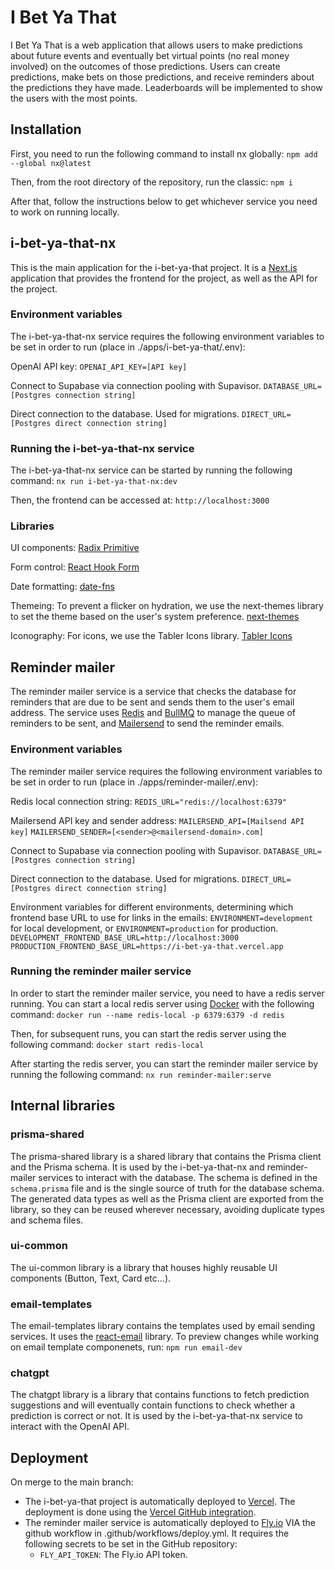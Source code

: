 # I Bet Ya That

I Bet Ya That is a web application that allows users to make predictions about future events and eventually bet virtual points (no real money involved) on the outcomes of those predictions. Users can create predictions, make bets on those predictions, and receive reminders about the predictions they have made. Leaderboards will be implemented to show the users with the most points.

## Installation

First, you need to run the following command to install nx globally:
`npm add --global nx@latest`

Then, from the root directory of the repository, run the classic:
`npm i`

After that, follow the instructions below to get whichever service you need to work on running locally.

## i-bet-ya-that-nx

This is the main application for the i-bet-ya-that project. It is a [Next.js](https://nextjs.org/) application that provides the frontend for the project, as well as the API for the project.

### Environment variables

The i-bet-ya-that-nx service requires the following environment variables to be set in order to run (place in ./apps/i-bet-ya-that/.env):

OpenAI API key:
`OPENAI_API_KEY=[API key]`

Connect to Supabase via connection pooling with Supavisor.
`DATABASE_URL=[Postgres connection string]`

Direct connection to the database. Used for migrations.
`DIRECT_URL=[Postgres direct connection string]`

### Running the i-bet-ya-that-nx service

The i-bet-ya-that-nx service can be started by running the following command:
`nx run i-bet-ya-that-nx:dev`

Then, the frontend can be accessed at:
`http://localhost:3000`

### Libraries

UI components: [Radix Primitive](https://radix-ui.com/primitive/docs/getting-started/introduction)

Form control: [React Hook Form](https://react-hook-form.com/)

Date formatting: [date-fns](https://date-fns.org/)

Themeing: To prevent a flicker on hydration, we use the next-themes library to set the theme based on the user's system preference. [next-themes](https://github.com/pacocoursey/next-themes)

Iconography: For icons, we use the Tabler Icons library. [Tabler Icons](https://www.npmjs.com/package/@tabler/icons-react)

## Reminder mailer

The reminder mailer service is a service that checks the database for reminders that are due to be sent and sends them to the user's email address. The service uses [Redis](https://redis.io/) and [BullMQ](https://docs.bullmq.io/) to manage the queue of reminders to be sent, and [Mailersend](https://www.mailersend.com/) to send the reminder emails.

### Environment variables

The reminder mailer service requires the following environment variables to be set in order to run (place in ./apps/reminder-mailer/.env):

Redis local connection string:
`REDIS_URL="redis://localhost:6379"`

Mailersend API key and sender address:
`MAILERSEND_API=[Mailsend API key]`
`MAILERSEND_SENDER=[<sender>@<mailersend-domain>.com]`

Connect to Supabase via connection pooling with Supavisor.
`DATABASE_URL=[Postgres connection string]`

Direct connection to the database. Used for migrations.
`DIRECT_URL=[Postgres direct connection string]`

Environment variables for different environments, determining which frontend base URL to use for links in the emails:
`ENVIRONMENT=development` for local development, or `ENVIRONMENT=production` for production.
`DEVELOPMENT_FRONTEND_BASE_URL=http://localhost:3000`
`PRODUCTION_FRONTEND_BASE_URL=https://i-bet-ya-that.vercel.app`

### Running the reminder mailer service

In order to start the reminder mailer service, you need to have a redis server running. You can start a local redis server using [Docker](https://docs.docker.com/engine/install/) with the following command:
`docker run --name redis-local -p 6379:6379 -d redis`

Then, for subsequent runs, you can start the redis server using the following command:
`docker start redis-local`

After starting the redis server, you can start the reminder mailer service by running the following command:
`nx run reminder-mailer:serve`

## Internal libraries

### prisma-shared

The prisma-shared library is a shared library that contains the Prisma client and the Prisma schema. It is used by the i-bet-ya-that-nx and reminder-mailer services to interact with the database. The schema is defined in the `schema.prisma` file and is the single source of truth for the database schema. The generated data types as well as the Prisma client are exported from the library, so they can be reused wherever necessary, avoiding duplicate types and schema files.

### ui-common

The ui-common library is a library that houses highly reusable UI components (Button, Text, Card etc...).

### email-templates

The email-templates library contains the templates used by email sending services. It uses the [react-email](https://react.email/) library.
To preview changes while working on email template componenets, run:
`npm run email-dev`

### chatgpt

The chatgpt library is a library that contains functions to fetch prediction suggestions and will eventually contain functions to check whether a prediction is correct or not. It is used by the i-bet-ya-that-nx service to interact with the OpenAI API.

## Deployment

On merge to the main branch:

- The i-bet-ya-that project is automatically deployed to [Vercel](https://vercel.com/). The deployment is done using the [Vercel GitHub integration](https://vercel.com/docs/git).
- The reminder mailer service is automatically deployed to [Fly.io](https://fly.io/) VIA the github workflow in .github/workflows/deploy.yml. It requires the following secrets to be set in the GitHub repository:
  - `FLY_API_TOKEN`: The Fly.io API token.
